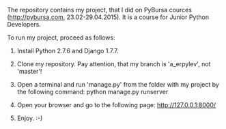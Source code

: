 The repository contains my project, that I did on PyBursa cources (http://pybursa.com, 23.02-29.04.2015).
It is a course for Junior Python Developers.


To run my project, proceed as follows:

1. Install Python 2.7.6 and Django 1.7.7.

2. Clone my repository. Pay attention, that my branch is 'a_erpylev', not 'master'!

3. Open a terminal and run 'manage.py' from the folder with my project by the following command:
    python manage.py runserver

4. Open your browser and go to the following page:
    http://127.0.0.1:8000/

5. Enjoy. :-)
